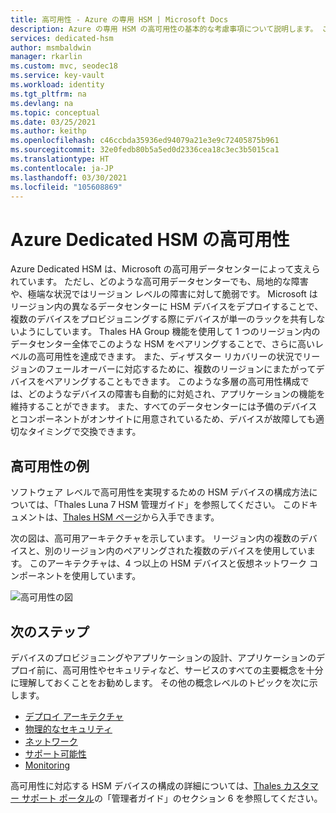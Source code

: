 ```yaml
---
title: 高可用性 - Azure の専用 HSM | Microsoft Docs
description: Azure の専用 HSM の高可用性の基本的な考慮事項について説明します。 この記事には例が含まれています。
services: dedicated-hsm
author: msmbaldwin
manager: rkarlin
ms.custom: mvc, seodec18
ms.service: key-vault
ms.workload: identity
ms.tgt_pltfrm: na
ms.devlang: na
ms.topic: conceptual
ms.date: 03/25/2021
ms.author: keithp
ms.openlocfilehash: c46ccbda35936ed94079a21e3e9c72405875b961
ms.sourcegitcommit: 32e0fedb80b5a5ed0d2336cea18c3ec3b5015ca1
ms.translationtype: HT
ms.contentlocale: ja-JP
ms.lasthandoff: 03/30/2021
ms.locfileid: "105608869"
---
```

# <a name="azure-dedicated-hsm-high-availability"></a>Azure Dedicated HSM の高可用性

Azure Dedicated HSM は、Microsoft の高可用データセンターによって支えられています。 ただし、どのような高可用データセンターでも、局地的な障害や、極端な状況ではリージョン レベルの障害に対して脆弱です。 Microsoft はリージョン内の異なるデータセンターに HSM デバイスをデプロイすることで、複数のデバイスをプロビジョニングする際にデバイスが単一のラックを共有しないようにしています。 Thales HA Group 機能を使用して 1 つのリージョン内のデータセンター全体でこのような HSM をペアリングすることで、さらに高いレベルの高可用性を達成できます。 また、ディザスター リカバリーの状況でリージョンのフェールオーバーに対応するために、複数のリージョンにまたがってデバイスをペアリングすることもできます。 このような多層の高可用性構成では、どのようなデバイスの障害も自動的に対処され、アプリケーションの機能を維持することができます。 また、すべてのデータセンターには予備のデバイスとコンポーネントがオンサイトに用意されているため、デバイスが故障しても適切なタイミングで交換できます。

## <a name="high-availability-example"></a>高可用性の例

ソフトウェア レベルで高可用性を実現するための HSM デバイスの構成方法については、「Thales Luna 7 HSM 管理ガイド」を参照してください。 このドキュメントは、[Thales HSM ページ](https://cpl.thalesgroup.com/encryption/hardware-security-modules/network-hsms)から入手できます。

次の図は、高可用アーキテクチャを示しています。 リージョン内の複数のデバイスと、別のリージョン内のペアリングされた複数のデバイスを使用しています。 このアーキテクチャは、4 つ以上の HSM デバイスと仮想ネットワーク コンポーネントを使用しています。

![高可用性の図](media/high-availability/high-availability.png)

## <a name="next-steps"></a>次のステップ

デバイスのプロビジョニングやアプリケーションの設計、アプリケーションのデプロイ前に、高可用性やセキュリティなど、サービスのすべての主要概念を十分に理解しておくことをお勧めします。
その他の概念レベルのトピックを次に示します。

* [デプロイ アーキテクチャ](deployment-architecture.md)
* [物理的なセキュリティ](physical-security.md)
* [ネットワーク](networking.md)
* [サポート可能性](supportability.md)
* [Monitoring](monitoring.md)

高可用性に対応する HSM デバイスの構成の詳細については、[Thales カスタマー サポート ポータル](https://supportportal.thalesgroup.com/csm)の「管理者ガイド」のセクション 6 を参照してください。
